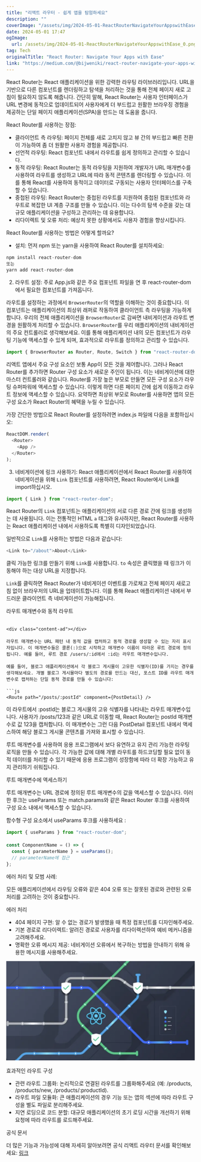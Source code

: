 ```yaml
---
title: "리액트 라우터 - 쉽게 앱을 탐험하세요"
description: ""
coverImage: "/assets/img/2024-05-01-ReactRouterNavigateYourAppswithEase_0.png"
date: 2024-05-01 17:47
ogImage:
  url: /assets/img/2024-05-01-ReactRouterNavigateYourAppswithEase_0.png
tag: Tech
originalTitle: "React Router: Navigate Your Apps with Ease"
link: "https://medium.com/@bijweniki/react-router-navigate-your-apps-with-ease-74c17836c91e"
---
```


React Router는 React 애플리케이션을 위한 강력한 라우팅 라이브러리입니다. URL을 기반으로 다른 컴포넌트를 렌더링하고 탐색을 처리하는 것을 통해 전체 페이지 새로 고침이 필요하지 않도록 해줍니다. 간단히 말해, React Router는 사용자 인터페이스가 URL 변경에 동적으로 업데이트되어 사용자에게 더 부드럽고 원활한 브라우징 경험을 제공하는 단일 페이지 애플리케이션(SPA)을 만드는 데 도움을 줍니다.

React Router를 사용하는 장점:

- 클라이언트 측 라우팅: 페이지 전체를 새로 고치지 않고 뷰 간의 부드럽고 빠른 전환이 가능하여 좀 더 원활한 사용자 경험을 제공합니다.
- 선언적 라우팅: React 컴포넌트 내에서 라우트를 쉽게 정의하고 관리할 수 있습니다.
- 동적 라우팅: React Router는 동적 라우팅을 지원하여 개발자가 URL 매개변수를 사용하여 라우트를 생성하고 URL에 따라 동적 콘텐츠를 렌더링할 수 있습니다. 이를 통해 React를 사용하여 동적이고 데이터로 구동되는 사용자 인터페이스를 구축할 수 있습니다.
- 중첩된 라우팅: React Router는 중첩된 라우트를 지원하여 중첩된 컴포넌트와 라우트로 복잡한 UI 계층 구조를 만들 수 있습니다. 이는 다수의 탐색 수준을 갖는 대규모 애플리케이션을 구성하고 관리하는 데 유용합니다.
- 리다이렉트 및 오류 처리: 예상치 못한 상황에서도 사용자 경험을 향상시킵니다.

React Router를 사용하는 방법은 어떻게 할까요?

<div class="content-ad"></div>

- 설치: 먼저 npm 또는 yarn을 사용하여 React Router를 설치하세요:

```js
npm install react-router-dom
또는
yarn add react-router-dom
```

2. 라우트 설정: 주로 App.js와 같은 주요 컴포넌트 파일을 연 후 react-router-dom에서 필요한 컴포넌트를 가져옵니다.

라우트를 설정하는 과정에서 `BrowserRouter`의 역할을 이해하는 것이 중요합니다. 이 컴포넌트는 애플리케이션의 최상위 래퍼로 작동하여 클라이언트 측 라우팅을 가능하게 합니다. 우리의 전체 애플리케이션을 `BrowserRouter`로 감싸면 내비게이션과 라우트 변경을 원활하게 처리할 수 있습니다. `BrowserRouter`를 우리 애플리케이션의 내비게이션의 주요 컨트롤러로 생각해보세요. 이를 통해 애플리케이션 내의 모든 컴포넌트가 라우팅 기능에 액세스할 수 있게 되며, 효과적으로 라우트를 정의하고 관리할 수 있습니다.

<div class="content-ad"></div>

```js
import { BrowserRouter as Router, Route, Switch } from "react-router-dom";
```

리액트 앱에서 주요 구성 요소인 보통 App이 모든 것을 제어합니다. 그러나 React Router를 추가하면 Router 구성 요소가 새로운 주인이 됩니다. 이는 네비게이션에 대한 마스터 컨트롤러와 같습니다. Router를 가장 높은 부모로 만들면 모든 구성 요소가 라우팅 슈퍼파워에 액세스할 수 있습니다. 이렇게 하면 다른 페이지 간에 쉽게 이동하고 라우트 정보에 액세스할 수 있습니다. 요약하면 최상위 부모로 Router를 사용하면 앱의 모든 구성 요소가 React Router의 혜택을 누릴 수 있습니다.

가장 간단한 방법으로 React Router를 설정하려면 index.js 파일에 다음을 포함하십시오:

```js
ReactDOM.render(
  <Router>
    <App />
  </Router>
);
```

<div class="content-ad"></div>

3. 네비게이션에 링크 사용하기: React 애플리케이션에서 React Router를 사용하여 네비게이션을 위해 `Link` 컴포넌트를 사용하려면, React Router에서 Link를 import하십시오.

```js
import { Link } from "react-router-dom";
```

React Router의 `Link` 컴포넌트는 애플리케이션의 서로 다른 경로 간에 링크를 생성하는 데 사용됩니다. 이는 전통적인 HTML `a` 태그와 유사하지만, React Router를 사용하는 React 애플리케이션 내에서 사용하도록 특별히 디자인되었습니다.

일반적으로 `Link`를 사용하는 방법은 다음과 같습니다:

<div class="content-ad"></div>

```js
<Link to="/about">About</Link>
```

클릭 가능한 링크를 만들기 위해 `Link`를 사용합니다. `to` 속성은 클릭했을 때 링크가 이동해야 하는 대상 URL을 지정합니다.

`Link`를 클릭하면 React Router가 네비게이션 이벤트를 가로채고 전체 페이지 새로고침 없이 브라우저의 URL을 업데이트합니다. 이를 통해 React 애플리케이션 내에서 부드러운 클라이언트 측 네비게이션이 가능해집니다.

라우트 매개변수와 동적 라우트

````

<div class="content-ad"></div>

라우트 매개변수는 URL 패턴 내 동적 값을 캡처하고 동적 경로를 생성할 수 있는 자리 표시자입니다. 이 매개변수들은 콜론(:)으로 시작하고 매개변수 이름이 따라온 루트 경로에 정의됩니다. 예를 들어, 루트 경로 /users/:id에서 :id는 라우트 매개변수입니다.

예를 들어, 블로그 애플리케이션에서 각 블로그 게시물이 고유한 식별자(ID)를 가지는 경우를 생각해보세요. 개별 블로그 게시물마다 별도의 경로를 만드는 대신, 포스트 ID를 라우트 매개변수로 캡처하는 단일 동적 경로를 만들 수 있습니다:

```js
<Route path="/posts/:postId" component={PostDetail} />
````

이 라우트에서 :postId는 블로그 게시물의 고유 식별자를 나타내는 라우트 매개변수입니다. 사용자가 /posts/123과 같은 URL로 이동할 때, React Router는 postId 매개변수로 값 123을 캡처합니다. 이 매개변수는 그런 다음 PostDetail 컴포넌트 내에서 액세스하여 해당 블로그 게시물 콘텐츠를 가져와 표시할 수 있습니다.

<div class="content-ad"></div>

루트 매개변수를 사용하여 응용 프로그램에서 보다 유연하고 유지 관리 가능한 라우팅 로직을 만들 수 있습니다. 각 가능한 값에 대해 개별 라우트를 하드코딩할 필요 없이 동적 데이터를 처리할 수 있기 때문에 응용 프로그램이 성장함에 따라 더 확장 가능하고 유지 관리하기 쉬워집니다.

루트 매개변수에 액세스하기

루트 매개변수는 URL 경로에 정의된 루트 매개변수의 값을 액세스할 수 있습니다. 이러한 후크는 useParams 또는 match.params와 같은 React Router 후크를 사용하여 구성 요소 내에서 액세스할 수 있습니다.

함수형 구성 요소에서 useParams 후크를 사용하세요 :

<div class="content-ad"></div>

```js
import { useParams } from "react-router-dom";

const ComponentName = () => {
  const { parameterName } = useParams();
  // parameterName에 접근
};
```

에러 처리 및 모범 사례:

모든 애플리케이션에서 라우팅 오류와 같은 404 오류 또는 잘못된 경로와 관련된 오류 처리를 고려하는 것이 중요합니다.

에러 처리

<div class="content-ad"></div>

- 404 페이지 구현: 알 수 없는 경로가 발생했을 때 특정 컴포넌트를 디자인해주세요.
- 기본 경로로 리다이렉트: 알려진 경로로 사용자를 리다이렉션하여 예비 메커니즘을 고려해주세요.
- 명확한 오류 메시지 제공: 네비게이션 오류에서 복구하는 방법을 안내하기 위해 유용한 메시지를 사용해주세요.

![이미지](/assets/img/2024-05-01-ReactRouterNavigateYourAppswithEase_0.png)

효과적인 라우트 구성

- 관련 라우트 그룹화: 논리적으로 연결된 라우트를 그룹화해주세요 (예: /products, /products/new, /products/:productId).
- 라우트 파일 모듈화: 큰 애플리케이션의 경우 기능 또는 앱의 섹션에 따라 라우트 구성을 별도 파일로 분리해주세요.
- 지연 로딩으로 코드 분할: 대규모 애플리케이션의 초기 로딩 시간을 개선하기 위해 요청에 따라 라우트를 로드해주세요.

<div class="content-ad"></div>

공식 문서

더 많은 기능과 가능성에 대해 자세히 알아보려면 공식 리액트 라우터 문서를 확인해보세요: [링크](https://reactrouter.com/)
